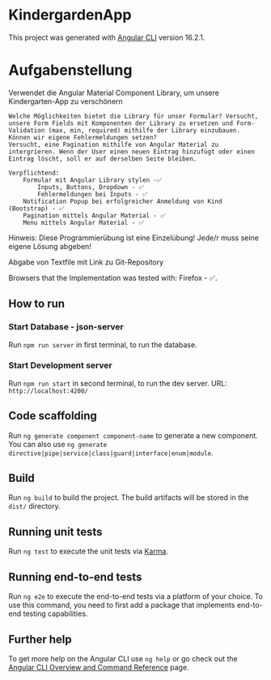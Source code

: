 # KindergardenApp

This project was generated with [Angular CLI](https://github.com/angular/angular-cli) version 16.2.1.

# Aufgabenstellung

Verwendet die Angular Material Component Library, um unsere Kindergarten-App zu verschönern

    Welche Möglichkeiten bietet die Library für unser Formular? Versucht, unsere Form Fields mit Komponenten der Library zu ersetzen und Form-Validation (max, min, required) mithilfe der Library einzubauen. Können wir eigene Fehlermeldungen setzen?
    Versucht, eine Pagination mithilfe von Angular Material zu intergrieren. Wenn der User einen neuen Eintrag hinzufügt oder einen Eintrag löscht, soll er auf derselben Seite bleiben.

    Verpflichtend:
        Formular mit Angular Library stylen -✅
            Inputs, Buttons, Dropdown - ✅
            Fehlermeldungen bei Inputs - ✅
        Notification Popup bei erfolgreicher Anmeldung von Kind (Bootstrap) - ✅
        Pagination mittels Angular Material - ✅
        Menu mittels Angular Material - ✅

Hinweis: Diese Programmierübung ist eine Einzelübung! Jede/r muss seine eigene Lösung abgeben!

Abgabe von Textfile mit Link zu Git-Repository

Browsers that the Implementation was tested with: Firefox - ✅.

## How to run

### Start Database - json-server

Run `npm run server` in first terminal, to run the database.

### Start Development server

Run `npm run start` in second terminal, to run the dev server.
URL: `http://localhost:4200/`

## Code scaffolding

Run `ng generate component component-name` to generate a new component. You can also use `ng generate directive|pipe|service|class|guard|interface|enum|module`.

## Build

Run `ng build` to build the project. The build artifacts will be stored in the `dist/` directory.

## Running unit tests

Run `ng test` to execute the unit tests via [Karma](https://karma-runner.github.io).

## Running end-to-end tests

Run `ng e2e` to execute the end-to-end tests via a platform of your choice. To use this command, you need to first add a package that implements end-to-end testing capabilities.

## Further help

To get more help on the Angular CLI use `ng help` or go check out the [Angular CLI Overview and Command Reference](https://angular.io/cli) page.
